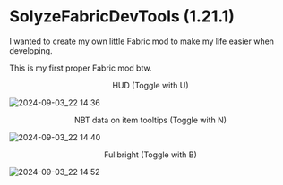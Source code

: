 # SolyzeFabricDevTools (1.21.1)

I wanted to create my own little Fabric mod to make my life easier when developing.

This is my first proper Fabric mod btw.

<p align="center">HUD (Toggle with U)</p>

![2024-09-03_22 14 36](https://github.com/user-attachments/assets/5676e244-1a3d-4387-bf3b-2ddf707bb3ff)

<p align="center">NBT data on item tooltips (Toggle with N)</p>

![2024-09-03_22 14 40](https://github.com/user-attachments/assets/0a5f2cf6-2747-4cf4-aa86-0335d20978f2)

<p align="center">Fullbright (Toggle with B)</p>

![2024-09-03_22 14 52](https://github.com/user-attachments/assets/48e1aa30-c186-45c7-9d8d-29a35812a6a6)
